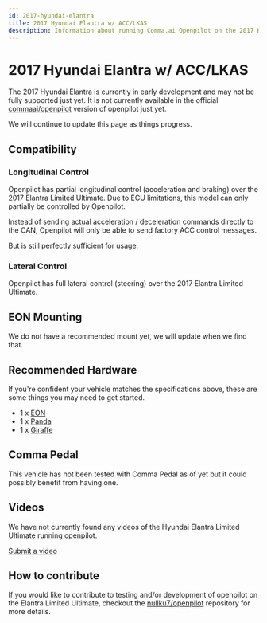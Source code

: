 ```yaml
---
id: 2017-hyundai-elantra
title: 2017 Hyundai Elantra w/ ACC/LKAS
description: Information about running Comma.ai Openpilot on the 2017 Hyundai Elantra w/ ACC/LKAS
---
```

# 2017 Hyundai Elantra w/ ACC/LKAS

The 2017 Hyundai Elantra is currently in early development and may not be fully supported just yet.
It is not currently available in the official [commaai/openpilot](https://github.com/commaai/openpilot) version of openpilot just yet.

We will continue to update this page as things progress.

## Compatibility

### Longitudinal Control

Openpilot has partial longitudinal control (acceleration and braking) over the 2017 Elantra Limited Ultimate.
Due to ECU limitations, this model can only partially be controlled by Openpilot.

Instead of sending actual acceleration / deceleration commands directly to the CAN, Openpilot will only be able to send factory ACC control messages. 

But is still perfectly sufficient for usage.

### Lateral Control

Openpilot has full lateral control (steering) over the 2017 Elantra Limited Ultimate.

## EON Mounting

We do not have a recommended mount yet, we will update when we find that.

## Recommended Hardware

If you're confident your vehicle matches the specifications above, these are some things you may need to get started.

* 1 x [EON](/hardware/eon/)
* 1 x [Panda](/hardware/panda/)
* 1 x [Giraffe](/hardware/giraffe/)

## Comma Pedal

This vehicle has not been tested with Comma Pedal as of yet but it could possibly benefit from having one.


## Videos

We have not currently found any videos of the Hyundai Elantra Limited Ultimate running openpilot.

[Submit a video](/documentation/submit-a-video.html)

## How to contribute

If you would like to contribute to testing and/or development of openpilot on the Elantra Limited Ultimate, checkout the [nullku7/openpilot](https://github.com/nullku7/openpilot) repository for more details.
